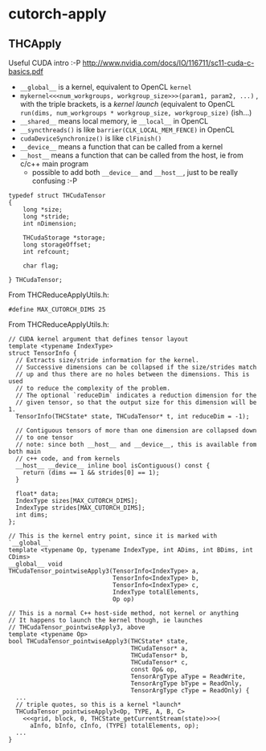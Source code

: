 # cutorch-apply

## THCApply

Useful CUDA intro :-P http://www.nvidia.com/docs/IO/116711/sc11-cuda-c-basics.pdf
- `__global__` is a kernel, equivalent to OpenCL `kernel`
- `mykernel<<<num_workgroups, workgroup_size>>>(param1, param2, ...)` , with the triple brackets, is a *kernel launch* (equivalent to OpenCL `run(dims, num_workgroups * workgroup_size, workgroup_size)` (ish...)
- `__shared__` means local memory, ie `__local__` in OpenCL
- `__syncthreads()` is like `barrier(CLK_LOCAL_MEM_FENCE)` in OpenCL
- `cudaDeviceSynchronize()` is like `clFinish()`
- `__device__` means a function that can be called from a kernel
- `__host__` means a function that can be called from the host, ie from c/c++ main program
  - possible to add both `__device__` and `__host__`, just to be really confusing :-P

```
typedef struct THCudaTensor
{
    long *size;
    long *stride;
    int nDimension;

    THCudaStorage *storage;
    long storageOffset;
    int refcount;

    char flag;

} THCudaTensor;
```

From THCReduceApplyUtils.h:
```
#define MAX_CUTORCH_DIMS 25
```

From THCReduceApplyUtils.h:
```
// CUDA kernel argument that defines tensor layout
template <typename IndexType>
struct TensorInfo {
  // Extracts size/stride information for the kernel.
  // Successive dimensions can be collapsed if the size/strides match
  // up and thus there are no holes between the dimensions. This is used
  // to reduce the complexity of the problem.
  // The optional `reduceDim` indicates a reduction dimension for the
  // given tensor, so that the output size for this dimension will be 1.
  TensorInfo(THCState* state, THCudaTensor* t, int reduceDim = -1);

  // Contiguous tensors of more than one dimension are collapsed down
  // to one tensor
  // note: since both __host__ and __device__, this is available from both main
  // c++ code, and from kernels
  __host__ __device__ inline bool isContiguous() const {
    return (dims == 1 && strides[0] == 1);
  }

  float* data;
  IndexType sizes[MAX_CUTORCH_DIMS];
  IndexType strides[MAX_CUTORCH_DIMS];
  int dims;
};
```

```
// This is the kernel entry point, since it is marked with `__global__`
template <typename Op, typename IndexType, int ADims, int BDims, int CDims>
__global__ void
THCudaTensor_pointwiseApply3(TensorInfo<IndexType> a,
                             TensorInfo<IndexType> b,
                             TensorInfo<IndexType> c,
                             IndexType totalElements,
                             Op op)
```

```
// This is a normal C++ host-side method, not kernel or anything
// It happens to launch the kernel though, ie launches 
// THCudaTensor_pointwiseApply3, above
template <typename Op>
bool THCudaTensor_pointwiseApply3(THCState* state,
                                  THCudaTensor* a,
                                  THCudaTensor* b,
                                  THCudaTensor* c,
                                  const Op& op,
                                  TensorArgType aType = ReadWrite,
                                  TensorArgType bType = ReadOnly,
                                  TensorArgType cType = ReadOnly) {
  ...
  // triple quotes, so this is a kernel *launch*
  THCudaTensor_pointwiseApply3<Op, TYPE, A, B, C>
    <<<grid, block, 0, THCState_getCurrentStream(state)>>>(
      aInfo, bInfo, cInfo, (TYPE) totalElements, op);
  ...
}
```

